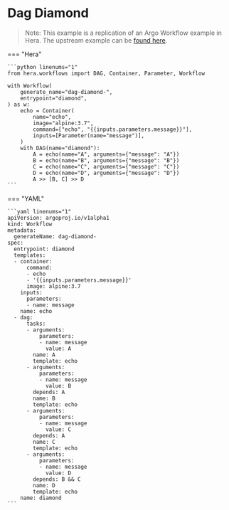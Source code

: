 # Dag Diamond

> Note: This example is a replication of an Argo Workflow example in Hera. The upstream example can be [found here](https://github.com/argoproj/argo-workflows/blob/master/examples/dag-diamond.yaml).




=== "Hera"

    ```python linenums="1"
    from hera.workflows import DAG, Container, Parameter, Workflow

    with Workflow(
        generate_name="dag-diamond-",
        entrypoint="diamond",
    ) as w:
        echo = Container(
            name="echo",
            image="alpine:3.7",
            command=["echo", "{{inputs.parameters.message}}"],
            inputs=[Parameter(name="message")],
        )
        with DAG(name="diamond"):
            A = echo(name="A", arguments={"message": "A"})
            B = echo(name="B", arguments={"message": "B"})
            C = echo(name="C", arguments={"message": "C"})
            D = echo(name="D", arguments={"message": "D"})
            A >> [B, C] >> D
    ```

=== "YAML"

    ```yaml linenums="1"
    apiVersion: argoproj.io/v1alpha1
    kind: Workflow
    metadata:
      generateName: dag-diamond-
    spec:
      entrypoint: diamond
      templates:
      - container:
          command:
          - echo
          - '{{inputs.parameters.message}}'
          image: alpine:3.7
        inputs:
          parameters:
          - name: message
        name: echo
      - dag:
          tasks:
          - arguments:
              parameters:
              - name: message
                value: A
            name: A
            template: echo
          - arguments:
              parameters:
              - name: message
                value: B
            depends: A
            name: B
            template: echo
          - arguments:
              parameters:
              - name: message
                value: C
            depends: A
            name: C
            template: echo
          - arguments:
              parameters:
              - name: message
                value: D
            depends: B && C
            name: D
            template: echo
        name: diamond
    ```

